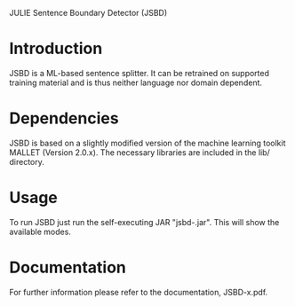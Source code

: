JULIE Sentence Boundary Detector (JSBD)

Introduction
============
JSBD is a ML-based sentence splitter. It can be retrained on supported
training material and is thus neither language nor domain dependent.



Dependencies
============ 
JSBD is based on a slightly modified version of the machine learning toolkit MALLET (Version 2.0.x). The
necessary libraries are included in the lib/ directory.


Usage
=====

To run JSBD just run the self-executing JAR "jsbd-<version>.jar". This will show the available modes.

Documentation
==============
For further information please refer to the documentation, JSBD-x.pdf.

